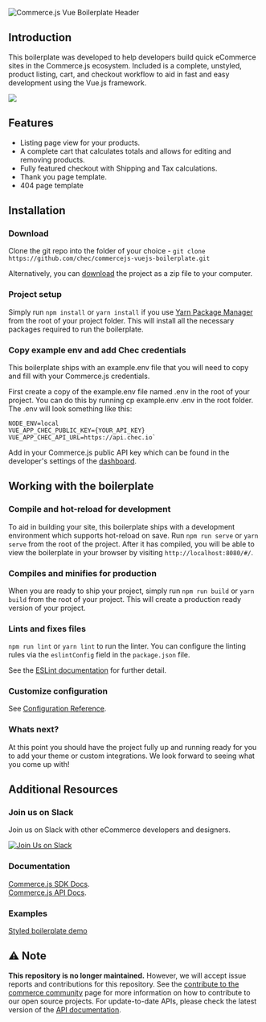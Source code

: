 ![Commerce.js Vue Boilerplate Header](https://github.com/chec/commercejs-vuejs-boilerplate/blob/master/src/assets/boilerplate.jpg)

## Introduction

This boilerplate was developed to help developers build quick eCommerce sites in the Commerce.js ecosystem. Included is a complete, unstyled, product listing, cart, and checkout workflow to aid in fast and easy development using the Vue.js framework.

![](https://github.com/chec/commercejs-vuejs-boilerplate/blob/master/src/assets/Boilerplatedemo.png)

## Features

- Listing page view for your products.
- A complete cart that calculates totals and allows for editing and removing products.
- Fully featured checkout with Shipping and Tax calculations. 
- Thank you page template.
- 404 page template

## Installation

### Download

Clone the git repo into the folder of your choice - `git clone https://github.com/chec/commercejs-vuejs-boilerplate.git`

Alternatively, you can [download](https://github.com//chec/commercejs-vuejs-boilerplate/archive/master.zip) the project as a zip file to your computer.

### Project setup

Simply run `npm install` or `yarn install` if you use [Yarn Package Manager](https://yarnpkg.com/) from the root of your project folder. This will install all the necessary packages required to run the boilerplate. 

### Copy example env and add Chec credentials

This boilerplate ships with an example.env file that you will need to copy and fill with your Commerce.js credentials.   

First create a copy of the example.env file named .env in the root of your project.  You can do this by running cp example.env .env in the root folder.  The .env will look something like this:

```
NODE_ENV=local
VUE_APP_CHEC_PUBLIC_KEY={YOUR_API_KEY}
VUE_APP_CHEC_API_URL=https://api.chec.io`
```

Add in your Commerce.js public API key which can be found in the developer's settings of the [dashboard](https://dashboard.chec.io/settings/developer).

## Working with the boilerplate
 
### Compile and hot-reload for development

To aid in building your site, this boilerplate ships with a development environment which supports hot-reload on save. Run  `npm run serve` or `yarn serve` from the root of the project. After it has compiled, you will be able to view the boilerplate in your browser by visiting `http://localhost:8080/#/`.


### Compiles and minifies for production

When you are ready to ship your project, simply run `npm run build` or `yarn build` from the root of your project. This will create a production ready version of your project.


### Lints and fixes files

`npm run lint` or `yarn lint` to run the linter. You can configure the linting rules via the `eslintConfig`  field in the `package.json`  file.

See the [ESLint documentation](https://eslint.org/docs/user-guide/configuring) for further detail.


### Customize configuration
See [Configuration Reference](https://cli.vuejs.org/config/).


### Whats next?

At this point you should have the project fully up and running ready for you to add your theme or custom integrations. We look forward to seeing what you come up with!

## Additional Resources

### Join us on Slack

Join us on Slack with other eCommerce developers and designers. 

[![Join Us on Slack](https://github.com/chec/commercejs-vuejs-boilerplate/blob/master/src/assets/slackButton.png)](http://slack.commercejs.com)


### Documentation
[Commerce.js SDK Docs](https://commercejs.com/docs/).  
[Commerce.js API Docs](https://commercejs.com/docs/api/#introduction).  

### Examples
[Styled boilerplate demo](https://shoppable-campaign-demo.netlify.app/#/)

## ⚠️ Note

**This repository is no longer maintained.** However, we will accept issue reports and contributions for this repository. See the [contribute to the commerce community](https://commercejs.com/docs/community/contribute) page for more information on how to contribute to our open source projects. For update-to-date APIs, please check the latest version of the [API documentation](https://commercejs.com/docs/api/).
